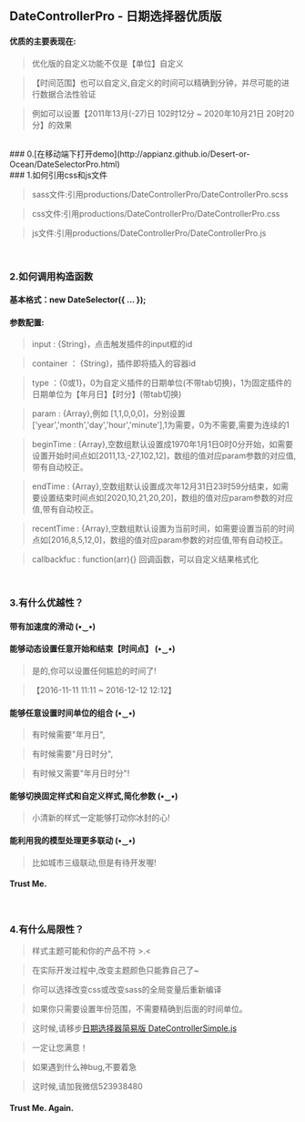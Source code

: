 ## DateControllerPro - 日期选择器优质版

#### 优质的主要表现在:

> 优化版的自定义功能不仅是【单位】自定义

> 【时间范围】也可以自定义,自定义的时间可以精确到分钟，并尽可能的进行数据合法性验证

> 例如可以设置【2011年13月(-27)日 102时12分 ~ 2020年10月21日 20时20分】的效果

<br/>
### 0.[在移动端下打开demo](http://appianz.github.io/Desert-or-Ocean/DateSelectorPro.html)
<br/>
### 1.如何引用css和js文件

> sass文件:引用productions/DateControllerPro/DateControllerPro.scss

> css文件:引用productions/DateControllerPro/DateControllerPro.css

> js文件:引用productions/DateControllerPro/DateControllerPro.js

<br/>

### 2.如何调用构造函数

#### 基本格式：new DateSelector({ ... });

#### 参数配置:

> input : {String}，点击触发插件的input框的id

> container ： {String}，插件即将插入的容器id

> type ：{0或1}，0为自定义插件的日期单位(不带tab切换)，1为固定插件的日期单位为【年月日】【时分】(带tab切换)

> param : {Array},例如 [1,1,0,0,0]，分别设置['year','month','day','hour','minute'],1为需要，0为不需要,需要为连续的1

> beginTime : {Array},空数组默认设置成1970年1月1日0时0分开始，如需要设置开始时间点如[2011,13,-27,102,12]，数组的值对应param参数的对应值,带有自动校正。

> endTime : {Array},空数组默认设置成次年12月31日23时59分结束，如需要设置结束时间点如[2020,10,21,20,20]，数组的值对应param参数的对应值,带有自动校正。

> recentTime : {Array},空数组默认设置为当前时间，如需要设置当前的时间点如[2016,8,5,12,0]，数组的值对应param参数的对应值,带有自动校正。

> callbackfuc : function(arr){} 回调函数，可以自定义结果格式化

<br/>

### 3.有什么优越性？

#### 带有加速度的滑动 (•‿•)

#### 能够动态设置任意开始和结束【时间点】 (•‿•)

> 是的,你可以设置任何尴尬的时间了!

> 【2016-11-11 11:11 ~ 2016-12-12 12:12】

#### 能够任意设置时间单位的组合 (•‿•) 

> 有时候需要"年月日",

> 有时候需要"月日时分",

> 有时候又需要"年月日时分"!

#### 能够切换固定样式和自定义样式,简化参数 (•‿•)

> 小清新的样式一定能够打动你冰封的心!

#### 能利用我的模型处理更多联动 (•‿•)

> 比如城市三级联动,但是有待开发喔!

#### Trust Me.
<br/>

### 4.有什么局限性？

> 样式主题可能和你的产品不符 >.<

> 在实际开发过程中,改变主题颜色只能靠自己了~

> 你可以选择改变css或改变sass的全局变量后重新编译

> 如果你只需要设置年份范围，不需要精确到后面的时间单位。

> 这时候,请移步[日期选择器简易版 DateControllerSimple.js](https://github.com/AppianZ/Desert-or-Ocean/tree/master/AppianZ/productions/DateControllerSimple)

> 一定让您满意！

> 如果遇到什么神bug,不要着急

> 这时候,请加我微信523938480


#### Trust Me. Again.
   

